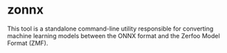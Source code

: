 # zonnx
This tool is a standalone command-line utility responsible for converting machine learning models between the ONNX format and the Zerfoo Model Format (ZMF).
